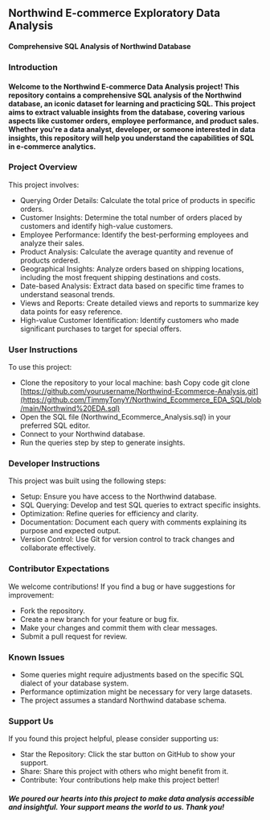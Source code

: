 ## Northwind E-commerce Exploratory Data Analysis

#### Comprehensive SQL Analysis of Northwind Database

### Introduction

#### Welcome to the Northwind E-commerce Data Analysis project! This repository contains a comprehensive SQL analysis of the Northwind database, an iconic dataset for learning and practicing SQL. This project aims to extract valuable insights from the database, covering various aspects like customer orders, employee performance, and product sales. Whether you're a data analyst, developer, or someone interested in data insights, this repository will help you understand the capabilities of SQL in e-commerce analytics.

### Project Overview
This project involves:
* Querying Order Details: Calculate the total price of products in specific orders.
* Customer Insights: Determine the total number of orders placed by customers and identify high-value customers.
* Employee Performance: Identify the best-performing employees and analyze their sales.
* Product Analysis: Calculate the average quantity and revenue of products ordered.
* Geographical Insights: Analyze orders based on shipping locations, including the most frequent shipping destinations and costs.
* Date-based Analysis: Extract data based on specific time frames to understand seasonal trends.
* Views and Reports: Create detailed views and reports to summarize key data points for easy reference.
* High-value Customer Identification: Identify customers who made significant purchases to target for special offers.

### User Instructions
To use this project:
* Clone the repository to your local machine:
bash
Copy code
git clone [https://github.com/yourusername/Northwind-Ecommerce-Analysis.git](https://github.com/TimmyTonyY/Northwind_Ecommerce_EDA_SQL/blob/main/Northwind%20EDA.sql)
* Open the SQL file (Northwind_Ecommerce_Analysis.sql) in your preferred SQL editor.
* Connect to your Northwind database.
* Run the queries step by step to generate insights.

### Developer Instructions
This project was built using the following steps:
* Setup: Ensure you have access to the Northwind database.
* SQL Querying: Develop and test SQL queries to extract specific insights.
* Optimization: Refine queries for efficiency and clarity.
* Documentation: Document each query with comments explaining its purpose and expected output.
* Version Control: Use Git for version control to track changes and collaborate effectively.

### Contributor Expectations
We welcome contributions! If you find a bug or have suggestions for improvement:
* Fork the repository.
* Create a new branch for your feature or bug fix.
* Make your changes and commit them with clear messages.
* Submit a pull request for review.

### Known Issues
* Some queries might require adjustments based on the specific SQL dialect of your database system.
* Performance optimization might be necessary for very large datasets.
* The project assumes a standard Northwind database schema.

### Support Us
If you found this project helpful, please consider supporting us:
* Star the Repository: Click the star button on GitHub to show your support.
* Share: Share this project with others who might benefit from it.
* Contribute: Your contributions help make this project better!
##### We poured our hearts into this project to make data analysis accessible and insightful. Your support means the world to us. Thank you!
